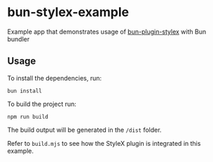 # bun-stylex-example

Example app that demonstrates usage of [bun-plugin-stylex](https://github.com/nedjulius/bun-plugin-stylex) with Bun bundler

## Usage

To install the dependencies, run:

```
bun install
```

To build the project run:

```
npm run build
```

The build output will be generated in the `/dist` folder.

Refer to `build.mjs` to see how the StyleX plugin is integrated in this example.
